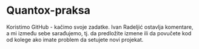 # Quantox-praksa
 Koristimo GitHub - kačimo svoje zadatke. Ivan Radeljić ostavlja komentare, a mi između sebe sarađujemo, tj. da predložite izmene ili da povučete kod od kolege ako imate problem da setujete novi projekat.